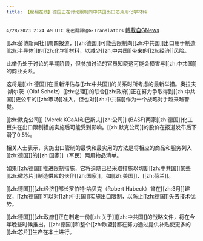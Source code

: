 ```yaml
---
title: 【秘翻在线】德国正在讨论限制向中共国出口芯片用化学材料
---
```

`4/28/2023 2:24 AM UTC 秘密翻譯組G-Translators` [轉載自GNews](https://gnews.org/articles/1258306)

        

[[zh:彭博新闻社]]周四报道，[[zh:德国]]可能会限制向[[zh:中共国]]出口用于制造[[zh:半导体]]的[[zh:化学]]材料，以减少[[zh:中共国]]带来的[[zh:经济]]风险。

此举仍处于讨论的早期阶段，但参加讨论的官员知晓这可能会损害与[[zh:中共国]]的商业关系。

这将是[[zh:德国]]在重新评估与[[zh:中共国]]的关系时所考虑的最新举措。奥拉夫·朔尔茨（Olaf Scholz）[[zh:总理]]的联合[[zh:政府]]正在努力争取得到[[zh:中共国]]更公平的[[zh:市场]]准入，但也对[[zh:中共国]]作为一个战略对手越来越警觉。

[[zh:默克公司]] (Merck KGaA)和巴斯夫[[zh:公司]] (BASF)两家[[zh:德国]]化工巨头在出口限制措施实施后可能受到影响。[[zh:默克公司]]的股价在报道发布后下滑了0.5%。

相关人士表示，实施出口管制的最快和最实用的方法是将相应的商品和服务列入[[zh:德国]]的[[zh:国家]]（军民）两用物品清单。

如果[[zh:德国]]推进限制措施，它将追随已经采取措施以切断[[zh:中共国]]某些[[zh:微芯片]]制造供应的伙伴[[zh:国家]]，如[[zh:美国]]、[[zh:荷兰]]。

[[zh:德国]][[zh:经济]]部长罗伯特·哈贝克（Robert Habeck）曾在[[zh:3月]]建议，[[zh:德国]]可以对[[zh:中共国]]实施出口限制，以防止[[zh:德国]]失去技术优势。

[[zh:德国]][[zh:政府]]正在制定一份[[zh:关于]][[zh:中共国]]的战略文件，将在今年晚些时候推出。[[zh:德国]]和整个[[zh:欧盟]]都在努力通过提供补贴使更多的[[zh:芯片]]生产在本土进行。
